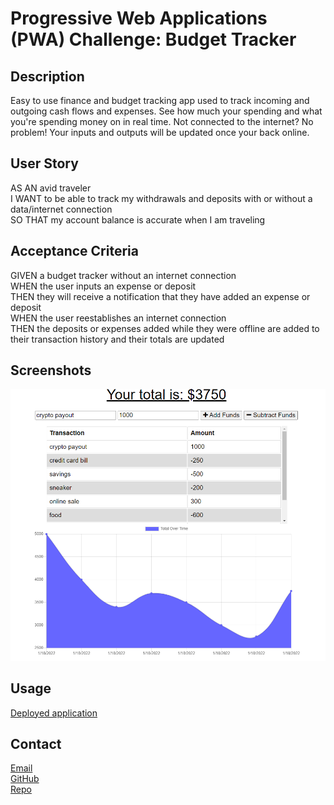 # Progressive Web Applications (PWA) Challenge: Budget Tracker

## Description
Easy to use finance and budget tracking app used to track incoming and outgoing cash flows and expenses. See how much your spending and what you're spending money on in real time. Not connected to the internet? No problem! Your inputs and outputs will be updated once your back online.

## User Story
AS AN avid traveler<br />
I WANT to be able to track my withdrawals and deposits with or without a data/internet connection<br />
SO THAT my account balance is accurate when I am traveling <br />

## Acceptance Criteria
GIVEN a budget tracker without an internet connection<br />
WHEN the user inputs an expense or deposit<br />
THEN they will receive a notification that they have added an expense or deposit<br />
WHEN the user reestablishes an internet connection<br />
THEN the deposits or expenses added while they were offline are added to their transaction history and their totals are updated<br />

## Screenshots
![](./images/screenshot.PNG)

## Usage
[Deployed application](https://pwa-budget-tracker-19-app.herokuapp.com/)

## Contact
[Email](mailto:viakeegan@gmail.com)<br />
[GitHub](https://github.com/viakeegan)<br />
[Repo](https://github.com/viakeegan/pwa-budget-tracker-19)<br />
